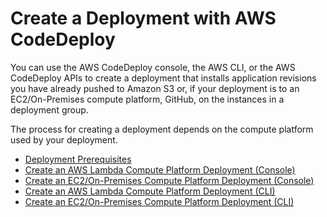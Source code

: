 # Create a Deployment with AWS CodeDeploy<a name="deployments-create"></a>

You can use the AWS CodeDeploy console, the AWS CLI, or the AWS CodeDeploy APIs to create a deployment that installs application revisions you have already pushed to Amazon S3 or, if your deployment is to an EC2/On\-Premises compute platform, GitHub, on the instances in a deployment group\.

The process for creating a deployment depends on the compute platform used by your deployment\. 


+ [Deployment Prerequisites](deployments-create-prerequisites.md)
+ [Create an AWS Lambda Compute Platform Deployment \(Console\)](deployments-create-console-lambda.md)
+ [Create an EC2/On\-Premises Compute Platform Deployment \(Console\)](deployments-create-console.md)
+ [Create an AWS Lambda Compute Platform Deployment \(CLI\)](deployments-create-lambda-cli.md)
+ [Create an EC2/On\-Premises Compute Platform Deployment \(CLI\)](deployments-create-cli.md)